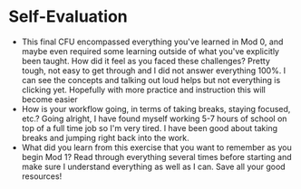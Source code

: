 # Self-Evaluation

- This final CFU encompassed everything you've learned in Mod 0, and maybe even required some learning outside of what you've explicitly been taught. How did it feel as you faced these challenges?
Pretty tough, not easy to get through and I did not answer everything 100%. I can see the concepts and talking out loud helps but not everything is clicking yet. Hopefully with more practice and instruction this will become easier
- How is your workflow going, in terms of taking breaks, staying focused, etc.?
Going alright, I have found myself working 5-7 hours of school on top of a full time job so I'm very tired. I have been good about taking breaks and jumping right back into the work. 
- What did you learn from this exercise that you want to remember as you begin Mod 1?
Read through everything several times before starting and make sure I understand everything as well as I can. Save all your good resources!